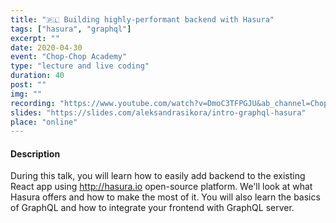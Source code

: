 ```yaml
---
title: "🇵🇱 Building highly-performant backend with Hasura"
tags: ["hasura", "graphql"]
excerpt: ""
date: 2020-04-30
event: "Chop-Chop Academy"
type: "lecture and live coding"
duration: 40
post: ""
img: ""
recording: "https://www.youtube.com/watch?v=DmoC3TFPGJU&ab_channel=Chop-Chop"
slides: "https://slides.com/aleksandrasikora/intro-graphql-hasura"
place: "online"
---
```


#### Description

During this talk, you will learn how to easily add backend to the existing React app using http://hasura.io open-source platform. We'll look at what Hasura offers and how to make the most of it. You will also learn the basics of GraphQL and how to integrate your frontend with GraphQL server.
